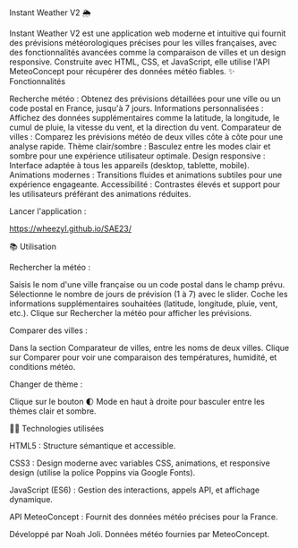 Instant Weather V2 🌦️
 
Instant Weather V2 est une application web moderne et intuitive qui fournit des prévisions météorologiques précises pour les villes françaises, avec des fonctionnalités avancées comme la comparaison de villes et un design responsive. Construite avec HTML, CSS, et JavaScript, elle utilise l'API MeteoConcept pour récupérer des données météo fiables.
✨ Fonctionnalités

Recherche météo : Obtenez des prévisions détaillées pour une ville ou un code postal en France, jusqu'à 7 jours.
Informations personnalisées : Affichez des données supplémentaires comme la latitude, la longitude, le cumul de pluie, la vitesse du vent, et la direction du vent.
Comparateur de villes : Comparez les prévisions météo de deux villes côte à côte pour une analyse rapide.
Thème clair/sombre : Basculez entre les modes clair et sombre pour une expérience utilisateur optimale.
Design responsive : Interface adaptée à tous les appareils (desktop, tablette, mobile).
Animations modernes : Transitions fluides et animations subtiles pour une expérience engageante.
Accessibilité : Contrastes élevés et support pour les utilisateurs préférant des animations réduites.



Lancer l'application :

https://wheezyl.github.io/SAE23/

📚 Utilisation

Rechercher la météo :

Saisis le nom d'une ville française ou un code postal dans le champ prévu.
Sélectionne le nombre de jours de prévision (1 à 7) avec le slider.
Coche les informations supplémentaires souhaitées (latitude, longitude, pluie, vent, etc.).
Clique sur Rechercher la météo pour afficher les prévisions.


Comparer des villes :

Dans la section Comparateur de villes, entre les noms de deux villes.
Clique sur Comparer pour voir une comparaison des températures, humidité, et conditions météo.


Changer de thème :

Clique sur le bouton 🌓 Mode en haut à droite pour basculer entre les thèmes clair et sombre.



🧑‍💻 Technologies utilisées

HTML5 : Structure sémantique et accessible.

CSS3 : Design moderne avec variables CSS, animations, et responsive design (utilise la police Poppins via Google Fonts).

JavaScript (ES6) : Gestion des interactions, appels API, et affichage dynamique.

API MeteoConcept : Fournit des données météo précises pour la France.



Développé par Noah Joli.
Données météo fournies par MeteoConcept.


